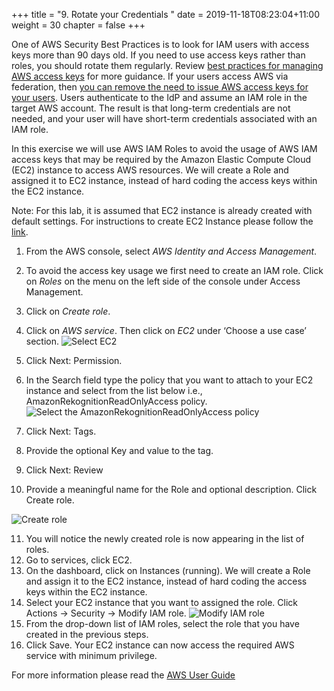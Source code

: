 +++
title = "9. Rotate your Credentials "
date = 2019-11-18T08:23:04+11:00
weight = 30
chapter = false
+++

One of AWS Security Best Practices is to look for IAM users with access keys more than 90 days old. If you need to use access keys rather than roles, you should rotate them regularly. Review [best practices for managing AWS access keys](https://docs.aws.amazon.com/general/latest/gr/aws-access-keys-best-practices.html) for more guidance. If your users access AWS via federation, then [you can remove the need to issue AWS access keys for your users](https://docs.aws.amazon.com/IAM/latest/UserGuide/id_roles_providers_enable-console-saml.html). Users authenticate to the IdP and assume an IAM role in the target AWS account. The result is that long-term credentials are not needed, and your user will have short-term credentials associated with an IAM role.

In this exercise we will use AWS IAM Roles to avoid the usage of AWS IAM access keys that may be required by the Amazon Elastic Compute Cloud (EC2) instance to access AWS resources. We will create a Role and assigned it to EC2 instance, instead of hard coding the access keys within the EC2 instance.

Note: For this lab, it is assumed that EC2 instance is already created with default settings. For instructions to create EC2 Instance please follow the [link](https://docs.aws.amazon.com/AWSEC2/latest/UserGuide/launching-instance.html).

1. From the AWS console, select *AWS Identity and Access Management*. 
2. To avoid the access key usage we first need to create an IAM role. Click on *Roles* on the menu on the left side of the console under Access Management.
3. Click on *Create role*.
4. Click on *AWS service*. Then click on *EC2* under ‘Choose a use case’ section.
![Select EC2](/images/Module-9-Image-1.png)

5. Click Next: Permission.
6. In the Search field type the policy that you want to attach to your EC2 instance and select from the list below i.e., AmazonRekognitionReadOnlyAccess policy.
![Select the AmazonRekognitionReadOnlyAccess policy](/images/Module-9-Image-2.png)

7. Click Next: Tags.
8. Provide the optional Key and value to the tag.
9. Click Next: Review
10. Provide a meaningful name for the Role and optional description. Click Create role.

![Create role](/images/Module-9-Image-3.png)

11. You will notice the newly created role is now appearing in the list of roles.
12. Go to services, click EC2.
13. On the dashboard, click on Instances (running). We will create a Role and assign it to the EC2 instance, instead of hard coding the access keys within the EC2 instance.
14. Select your EC2 instance that you want to assigned the role. Click Actions -> Security -> Modify IAM role.
![Modify IAM role](/images/Module-9-Image-4.png)
15. From the drop-down list of IAM roles, select the role that you have created in the previous steps.
16. Click Save. Your EC2 instance can now access the required AWS service with minimum privilege.

For more information please read the [AWS User Guide](https://docs.aws.amazon.com/IAM/latest/UserGuide/id_roles.html)